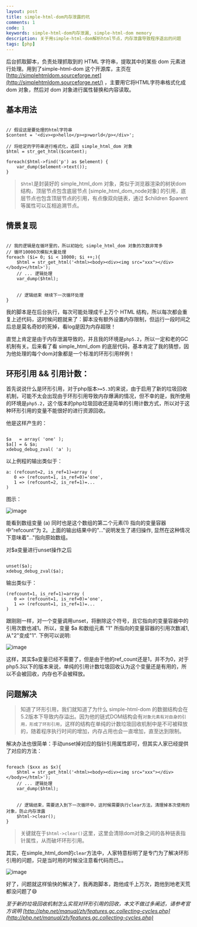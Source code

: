 ```yaml
---
layout: post
title: simple-html-dom内存泄露的坑
comments: 1
code: 1
keywords: simple-html-dom内存泄漏, simple-html-dom memory
description: 关于用simple-html-dom解析html节点，内存泄露导致程序退出的问题
tags: [php]
---
```


后台抓取脚本，负责处理抓取到的 HTML 字符串，提取其中的某些 dom 元素进行处理。用到了simple-html-dom 这个开源库，主页在 [http://simplehtmldom.sourceforge.net](http://simplehtmldom.sourceforge.net/) ，主要用它将HTML字符串格式化成 dom 对象，然后对 dom 对象进行属性替换和内容读取。

## 基本用法


```php?start_inline=1

// 假设这是要处理的html字符串
$content = '<div><p>hello</p><p>world</p></div>';

// 将给定的字符串进行格式化，返回 simple_html_dom 对象
$html = str_get_html($content);

foreach($html->find('p') as $element) {
	var_dump($element->text());
}

```

> `$html`是封装好的 simple_html_dom 对象，类似于浏览器渲染的树状dom结构，顶层节点包含底层节点 [simple_html_dom_node对象] 的引用，底层节点也包含顶层节点的引用，有点像双向链表，通过 $children $parent 等属性可以互相追溯节点。

## 情景复现

```php?start_inline=1

// 我的逻辑是在循环里的，所以初始化 simple_html_dom 对象的次数非常多
// 循环10000次模拟大量处理
foreach ($i= 0; $i < 10000; $i ++;){
    $html = str_get_html('<html><body><div><img src="xxx"></div></body></html>');
    // ... 逻辑处理
    var_dump($html);


    // 逻辑结束 继续下一次循环处理
}

```

我的脚本是在后台执行，每次可能处理成千上万个 HTML 结构，所以每次都会重复上述代码，这时候问题就来了：脚本没有额外设置内存限制，但运行一段时间之后总是莫名奇妙的死掉，看log是因为内存超限！


直觉上肯定是由于内存泄漏导致的，并且我的环境是`php5.2`，所以一定和老的GC机制有关。后来看了看 simple_html_dom 的底层代码，基本肯定了我的猜想，因为他处理的每个dom对象都是一个标准的环形引用样例！



## 环形引用 && 引用计数：

首先说说什么是环形引用，对于php版本`>=5.3`的来说，由于启用了新的垃圾回收机制，可能不太会出现由于环形引用导致内存爆满的情况，但不幸的是，我所使用的环境是`php5.2`，这个版本的php垃圾回收还是简单的引用计数方式，所以对于这种环形引用的变量不能很好的进行资源回收。

他是这样产生的：

```php?start_inline=1

$a   = array( 'one' );
$a[] = & $a;
xdebug_debug_zval( 'a' );

```

以上例程的输出类似于：

```shell
a: (refcount=2, is_ref=1)=array (
   0 => (refcount=1, is_ref=0)='one',
   1 => (refcount=2, is_ref=1)=...
)
```

图示：

![image](https://php.net/manual/zh/images/12f37b1c6963c1c5c18f30495416a197-loop-array.png)

能看到数组变量 (a) 同时也是这个数组的第二个元素(1) 指向的变量容器中“refcount”为 2。上面的输出结果中的"..."说明发生了递归操作, 显然在这种情况下意味着"..."指向原始数组。

对$a变量进行unset操作之后

```php?start_inline=1

unset($a);
xdebug_debug_zval($a);

```

输出类似于：

```shell
(refcount=1, is_ref=1)=array (
   0 => (refcount=1, is_ref=0)='one',
   1 => (refcount=1, is_ref=1)=...
)
```

跟刚刚一样，对一个变量调用unset，将删除这个符号，且它指向的变量容器中的引用次数也减1。所以，变量 $a 和数组元素 "1" 所指向的变量容器的引用次数减1, 从"2"变成"1". 下例可以说明:

![image](https://php.net/manual/zh/images/12f37b1c6963c1c5c18f30495416a197-leak-array.png)

这样，其实$a变量已经不需要了，但是由于他的ref_count还是1，并不为0，对于php5.3以下的版本来说，单纯的引用计数垃圾回收认为这个变量还是有用的，所以不会被回收，内存也不会被释放。



## 问题解决


> 知道了环形引用，我们就知道了为什么 simple-html-dom 的数据结构会在5.2版本下导致内存溢出。因为他的链式DOM结构会有`对象元素有对自身的引用，形成了环形引用`，这样的结构在单纯的计数垃圾回收机制中是不可被释放的，随着程序执行时间的增加，内存占用也会一直增加，直至达到限制。


解决办法也很简单：手动unset掉对应的指针引用属性即可，但其实人家已经提供了对应的方法：

```php?start_inline=1

foreach ($xxx as $x){
    $html = str_get_html('<html><body><div><img src="xxx"></div></body></html>');
    // ... 逻辑处理
    var_dump($html);


    // 逻辑结束，需要进入到下一次循环中，这时候需要执行clear方法，清理掉本次使用的对象，防止内存泄露
    $html->clear();
}

```

> 关键就在于`$html->clear()`这里，这里会清除dom对象之间的各种链表指针属性，从而破坏环形引用。

其实，在simple_html_dom的`clear`方法中，人家特意标明了是专门为了解决环形引用的问题，只是当时用的时候没注意看代码而已。。

![image](https://cdn.jsdelivr.net/gh/qishibo/img/1630656199106-5d11c0ca07762.jpg)

好了，问题就这样愉快的解决了，我再跑脚本，跑他成千上万次，跑他到地老天荒都没问题了😄

*至于新的垃圾回收机制怎么实现对环形引用的回收，本文不做过多阐述，请参考官方说明 [http://php.net/manual/zh/features.gc.collecting-cycles.php](http://php.net/manual/zh/features.gc.collecting-cycles.php)*


